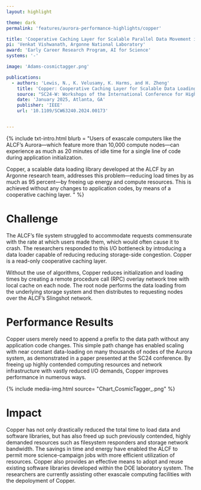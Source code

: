 ```yaml
---
layout: highlight

theme: dark
permalink: 'features/aurora-performance-highlights/copper'

title: 'Cooperative Caching Layer for Scalable Parallel Data Movement in Exascale Supercomputing: Copper'
pi: 'Venkat Vishwanath, Argonne National Laboratory'
award: 'Early Career Research Program, AI for Science'
systems: '-'

image: 'Adams-cosmictagger.png' 

publications:
  - authors: 'Lewis, N., K. Velusamy, K. Harms, and H. Zheng'
    title: 'Copper: Cooperative Caching Layer for Scalable Data Loading in Exascale Supercomputer'
    source: "SC24-W: Workshops of the International Conference for High Performance Computing, Networking, Storage and Analysis"
    date: 'January 2025, Atlanta, GA'
    publisher: 'IEEE'
    url: '10.1109/SCW63240.2024.00173'


---
```


{% include txt-intro.html 
    blurb = "Users of exascale computers like the ALCF’s Aurora—which feature more than 10,000 compute nodes—can experience as much as 20 minutes of idle time for a single line of code during application initialization.

Copper, a scalable data loading library developed at the ALCF by an Argonne research team, addresses this problem—reducing load times by as much as 95 percent—by freeing up energy and compute resources. This is achieved without any changes to application codes, by means of a cooperative caching layer.
"
%}



# Challenge
The ALCF’s file system struggled to accommodate requests commensurate with the rate at which users made them, which would often cause it to crash. The researchers responded to this I/O bottleneck by introducing a data loader capable of reducing reducing storage-side congestion. Copper is a read-only cooperative caching layer.

Without the use of algorithms, Copper reduces initialization and loading times by creating a remote procedure call (RPC) overlay network tree with local cache on each node. The root node performs the data loading from the underlying storage system and then distributes to requesting nodes over the ALCF’s Slingshot network.


# Performance Results
Copper users merely need to append a prefix to the data path without any application code changes. This simple path change has enabled scaling with near constant data-loading on many thousands of nodes of the Aurora system, as demonstrated in a paper presented at the SC24 conference. By freeing up highly contended computing resources and network infrastructure with vastly reduced I/O demands, Copper improves performance in numerous ways.

{% include media-img.html
   source= "Chart_CosmicTagger_.png"
%}

# Impact
Copper has not only drastically reduced the total time to load data and software libraries, but has also freed up such previously contended, highly demanded resources such as filesystem responders and storage network bandwidth. The savings in time and energy have enabled the ALCF to permit more science-campaign jobs with more efficient utilization of resources. Copper also provides an effective means to adopt and reuse existing software libraries developed within the DOE laboratory system. The researchers are currently assisting other exascale computing facilities with the depoloyment of Copper.
